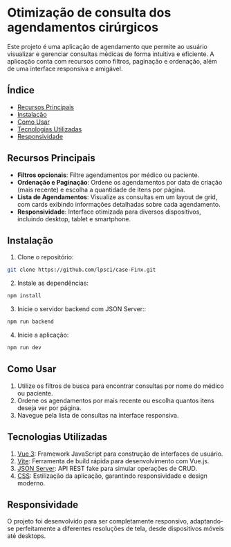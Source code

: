 # Otimização de consulta dos agendamentos cirúrgicos

Este projeto é uma aplicação de agendamento que permite ao usuário visualizar e gerenciar consultas médicas de forma intuitiva e eficiente. A aplicação conta com recursos como filtros, paginação e ordenação, além de uma interface responsiva e amigável.

## **Índice**

- [Recursos Principais](#recursos-principais)
- [Instalação](#instalação)
- [Como Usar](#como-usar)
- [Tecnologias Utilizadas](#tecnologias-utilizadas)
- [Responsividade](#responsividade)

## **Recursos Principais**

- **Filtros opcionais**: Filtre agendamentos por médico ou paciente.
- **Ordenação e Paginação**: Ordene os agendamentos por data de criação (mais recente) e escolha a quantidade de itens por página.
- **Lista de Agendamentos**: Visualize as consultas em um layout de grid, com cards exibindo informações detalhadas sobre cada agendamento.
- **Responsividade**: Interface otimizada para diversos dispositivos, incluindo desktop, tablet e smartphone.

## **Instalação**

1. Clone o repositório:

```sh
git clone https://github.com/lpsc1/case-Finx.git
```

2. Instale as dependências:

```sh
npm install
```

3. Inicie o servidor backend com JSON Server::

```sh
npm run backend
```

4. Inicie a aplicação:

```sh
npm run dev
```

## **Como Usar**

1. Utilize os filtros de busca para encontrar consultas por nome do médico ou paciente.
2. Ordene os agendamentos por mais recente ou escolha quantos itens deseja ver por página.
3. Navegue pela lista de consultas na interface responsiva.

## **Tecnologias Utilizadas**

1. [Vue 3](https://vuejs.org/): Framework JavaScript para construção de interfaces de usuário.
2. [Vite](https://vitejs.dev/): Ferramenta de build rápida para desenvolvimento com Vue.js.
3. [JSON Server](https://www.npmjs.com/package/json-server): API REST fake para simular operações de CRUD.
4. [CSS](https://developer.mozilla.org/pt-BR/docs/Web/CSS): Estilização da aplicação, garantindo responsividade e design moderno.

## **Responsividade**
O projeto foi desenvolvido para ser completamente responsivo, adaptando-se perfeitamente a diferentes resoluções de tela, desde dispositivos móveis até desktops.
